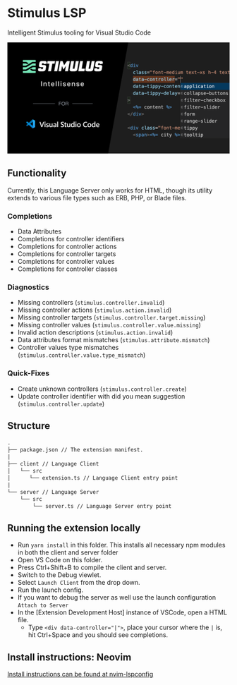 # Stimulus LSP

Intelligent Stimulus tooling for Visual Studio Code


![](/assets/stimulus-intellisense.png)

## Functionality

Currently, this Language Server only works for HTML, though its utility extends to various file types such as ERB, PHP, or Blade files.

### Completions

* Data Attributes
* Completions for controller identifiers
* Completions for controller actions
* Completions for controller targets
* Completions for controller values
* Completions for controller classes

### Diagnostics

* Missing controllers (`stimulus.controller.invalid`)
* Missing controller actions (`stimulus.action.invalid`)
* Missing controller targets (`stimulus.controller.target.missing`)
* Missing controller values (`stimulus.controller.value.missing`)
* Invalid action descriptions (`stimulus.action.invalid`)
* Data attributes format mismatches (`stimulus.attribute.mismatch`)
* Controller values type mismatches (`stimulus.controller.value.type_mismatch`)

### Quick-Fixes

* Create unknown controllers (`stimulus.controller.create`)
* Update controller identifier with did you mean suggestion (`stimulus.controller.update`)

## Structure

```
.
├── package.json // The extension manifest.
|
├── client // Language Client
│   └── src
│      └── extension.ts // Language Client entry point
|
└── server // Language Server
    └── src
        └── server.ts // Language Server entry point
```

## Running the extension locally

- Run `yarn install` in this folder. This installs all necessary npm modules in both the client and server folder
- Open VS Code on this folder.
- Press Ctrl+Shift+B to compile the client and server.
- Switch to the Debug viewlet.
- Select `Launch Client` from the drop down.
- Run the launch config.
- If you want to debug the server as well use the launch configuration `Attach to Server`
- In the [Extension Development Host] instance of VSCode, open a HTML file.
  - Type `<div data-controller="|">`, place your cursor where the `|` is, hit Ctrl+Space and you should see completions.

## Install instructions: Neovim

[Install instructions can be found at nvim-lspconfig](https://github.com/neovim/nvim-lspconfig/blob/master/doc/server_configurations.md#stimulus_ls)
